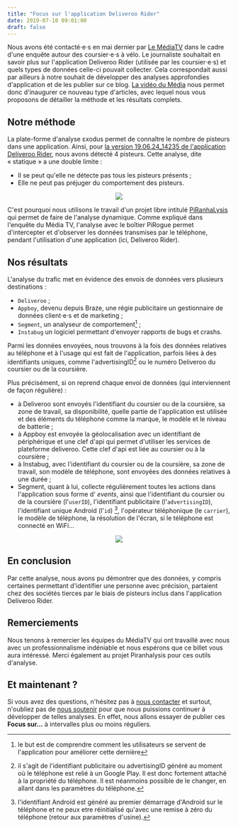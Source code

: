 ```yaml
---
title: "Focus sur l'application Deliveroo Rider"
date: 2019-07-10 09:01:00
draft: false
---
```


Nous avons été contacté⋅e⋅s  en mai dernier par [Le MédiaTV](https://lemediatv.fr) dans le cadre d'une enquête autour des coursier⋅e⋅s à vélo. Le journaliste souhaitait en savoir plus sur l'application Deliveroo Rider (utilisée par les coursier⋅e⋅s) et quels types de données celle-ci pouvait collecter. Cela correspondait aussi par ailleurs à notre souhait de développer des analyses approfondies d'application et de les publier sur ce blog. [La vidéo du Média](https://www.youtube.com/watch?v=qW8DmMqO6iE) nous permet donc d'inaugurer ce nouveau type d'articles, avec lequel nous vous proposons de détailler la méthode et les résultats complets.

## Notre méthode

La plate-forme d'analyse εxodus permet de connaître le nombre de pisteurs dans une application. Ainsi, pour [la version 19.06.24_14235 de l'application Deliveroo Rider](https://reports.exodus-privacy.eu.org/fr/reports/80251/), nous avons détecté 4 pisteurs. Cette analyse, dite «&nbsp;statique&nbsp;» a une double limite :

* Il se peut qu'elle ne détecte pas tous les pisteurs présents ;
* Elle ne peut pas préjuger du comportement des pisteurs.

<center>
<a href="https://reports.exodus-privacy.eu.org/fr/reports/84460/">
            <img src="/media/deliverooreport.png" caption="le rapport d'analyse de Deliveroo rider">
        </a>
</center>

C'est pourquoi nous utilisons le travail d'un projet libre intitulé
[PiRanhaLysis](https://github.com/PiRanhaLysis) qui permet de faire de l'analyse
dynamique. Comme expliqué dans l'enquête du Média TV, l'analyse avec le boîtier
PiRogue permet d'intercepter et d'observer les données transmises par le
téléphone, pendant l'utilisation d'une application (ici, Deliveroo Rider).

## Nos résultats

L'analyse du trafic met en évidence des envois de données vers plusieurs destinations :

* `Deliveroo` ;
* `Appboy`, devenu depuis Braze, une régie publicitaire un gestionnaire de données client⋅e⋅s et de marketing ;
* `Segment`, un analyseur de comportement[^1] ;
* `Instabug` un logiciel permettant d'envoyer rapports de bugs et crashs.

Parmi les données envoyées, nous trouvons à la fois des données relatives au
téléphone et à l'usage qui est fait de l'application, parfois liées à des
identifiants uniques, comme l'advertisingID[^2] ou le numéro Deliveroo du
coursier ou de la coursière.

Plus précisément, si on reprend chaque envoi de données (qui interviennent de façon régulière) :

* à Deliveroo sont envoyés l'identifiant du coursier ou de la coursière, sa zone
de travail, sa disponibilité, quelle partie de l'application est utilisée et
des éléments du téléphone comme la marque, le modèle et le niveau de batterie ;
* à Appboy est envoyée la géolocalisation avec un identifiant de périphérique et
une clef d'api qui permet d'utiliser les services de plateforme deliveroo.
Cette clef d'api est liée au coursier ou à la coursière ;
* à Instabug, avec l'identifiant du coursier ou de la coursière, sa zone de
travail, son modèle de téléphone, sont envoyées des données relatives à une
durée ;
* Segment, quant à lui, collecte régulièrement toutes les actions dans
l'application sous forme d' _events_, ainsi que l'identifiant du coursier ou
de la coursière (l'`userID`), l'identifiant publicitaire (l'`advertisingID`),
l'identifiant unique Android (l'`id`) [^3], l'opérateur téléphonique (le
`carrier`), le modèle de téléphone, la résolution de l'écran, si le téléphone
est connecté en WiFi…

<center>
    <img src="/media/deliveroosegment.png" caption="les données envoyées à Segment">
</center>

## En conclusion
Par cette analyse, nous avons pu démontrer que des données, y compris certaines permettant d'identifier une personne avec précision, partaient chez des sociétés tierces par le biais de pisteurs inclus dans l'application Deliveroo Rider.

## Remerciements
Nous tenons à remercier les équipes du MédiaTV qui ont travaillé avec nous avec un professionnalisme indéniable et nous espérons que ce billet vous aura intéressé.
Merci également au projet Piranhalysis pour ces outils d'analyse.

## Et maintenant ?
Si vous avez des questions, n'hésitez pas à [nous
contacter](https://exodus-privacy.eu.org/fr/page/who/) et surtout, n'oubliez pas
de [nous soutenir](https://exodus-privacy.eu.org/fr/page/contribute/) pour que
nous puissions continuer à développer de telles analyses. En effet, nous allons
essayer de publier ces __Focus sur…__ à intervalles plus ou moins réguliers.

[^1]: le but est de comprendre comment les utilisateurs se servent de l'application pour améliorer cette dernière

[^2]: il s'agit de l'identifiant publicitaire ou advertisingID généré au moment où le téléphone est relié à un Google Play. Il est donc fortement attaché à la propriété du téléphone. Il est néanmoins possible de le changer, en allant dans les paramètres du téléphone.

[^3]: l'identifiant Android est généré au premier démarrage d'Android sur le téléphone et ne peux etre réinitialisé qu'avec une remise à zéro du téléphone (retour aux paramètres d'usine).
